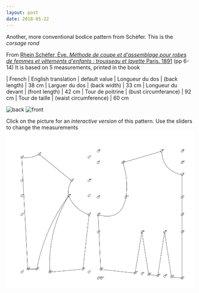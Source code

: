 ```yaml
---
layout: post
date: 2018-05-22
---
```

Another, more conventional bodice pattern from Schéfer. This is the _corsage rond_

From [Rhein Schéfer, Ève.  _Méthode de coupe et d'assemblage pour robes de femmes et vêtements d'enfants : trousseau et layette_ Paris. 1891](http://gallica.bnf.fr/ark:/12148/bpt6k204052z) (pp 6-14) 
It is based on 5 measurements, printed in the book

| French | English translation | default value
| Longueur du dos | (back length) | 38 cm
| Larguer du dos | (back width) | 33 cm
| Longueur du devant | (front length) | 42 cm
| Tour de poitrine | (bust circumferance) | 92 cm
| Tour de taille | (waist circumference) | 60 cm


![back](http://gallica.bnf.fr/ark:/12148/bpt6k204052z/f15.highres)
![front](http://gallica.bnf.fr/ark:/12148/bpt6k204052z/f18.highres)

Click on the picture for an _interactive version_ of this pattern. Use the sliders to change the measurements
[![corsage de bal](/images/corsagerond.png)](https://jeremyerwin.github.io/patterns/schefer/corsagerond.html)



